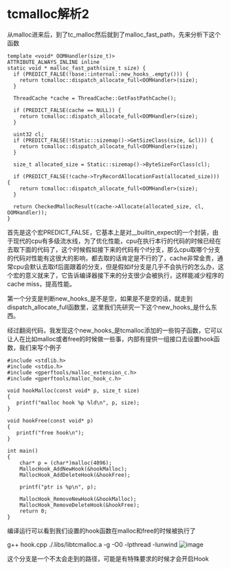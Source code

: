 # tcmalloc解析2

从malloc进来后，到了tc\_malloc然后就到了malloc\_fast\_path，先来分析下这个函数

```
template <void* OOMHandler(size_t)>
ATTRIBUTE_ALWAYS_INLINE inline
static void * malloc_fast_path(size_t size) {
  if (PREDICT_FALSE(!base::internal::new_hooks_.empty())) {
    return tcmalloc::dispatch_allocate_full<OOMHandler>(size);
  }

  ThreadCache *cache = ThreadCache::GetFastPathCache();

  if (PREDICT_FALSE(cache == NULL)) {
    return tcmalloc::dispatch_allocate_full<OOMHandler>(size);
  }

  uint32 cl;
  if (PREDICT_FALSE(!Static::sizemap()->GetSizeClass(size, &cl))) {
    return tcmalloc::dispatch_allocate_full<OOMHandler>(size);
  }

  size_t allocated_size = Static::sizemap()->ByteSizeForClass(cl);

  if (PREDICT_FALSE(!cache->TryRecordAllocationFast(allocated_size))) {
    return tcmalloc::dispatch_allocate_full<OOMHandler>(size);
  }

  return CheckedMallocResult(cache->Allocate(allocated_size, cl, OOMHandler));
}
```

首先是这个宏PREDICT\_FALSE，它基本上是对\_\_builtin\_expect的一个封装，由于现代的cpu有多级流水线，为了优化性能，cpu在执行本行的代码的时候已经在去取下面的代码了，这个时候假如接下来的代码有个if分支，那么cpu取哪个分支的代码对性能有这很大的影响，都去取的话肯定是不行的了，cache非常金贵，通常cpu会默认去取if后面跟着的分支，但是假如if分支是几乎不会执行的怎么办，这个宏的意义就来了，它告诉编译器接下来的分支很少会被执行，这样能减少程序的cache miss，提高性能。

第一个分支是判断new\_hooks\_是不是空，如果是不是空的话，就走到dispatch\_allocate\_full函数里，这里我们先研究一下这个new\_hooks\_是什么东西。

经过翻阅代码，我发现这个new\_hooks\_是tcmalloc添加的一些钩子函数，它可以让人在比如malloc或者free的时候做一些事，内部有提供一组接口去设置hook函数，我们来写个例子

```
#include <stdlib.h>
#include <stdio.h>
#include <gperftools/malloc_extension_c.h>
#include <gperftools/malloc_hook_c.h>

void hookMalloc(const void* p, size_t size)
{
   printf("malloc hook %p %ld\n", p, size);
}

void hookFree(const void* p)
{
   printf("free hook\n");
}

int main()
{
    char* p = (char*)malloc(4096);
    MallocHook_AddNewHook(&hookMalloc);
    MallocHook_AddDeleteHook(&hookFree);

    printf("ptr is %p\n", p);

    MallocHook_RemoveNewHook(&hookMalloc);
    MallocHook_RemoveDeleteHook(&hookFree);
    return 0;
}
```

编译运行可以看到我们设置的hook函数在malloc和free的时候被执行了

g++ hook.cpp ./.libs/libtcmalloc.a -g -O0 -lpthread -lunwind ![image](https://user-images.githubusercontent.com/7221964/126868569-ae884edf-9f89-4607-95c5-c815e72292dc.png)

这个分支是一个不太会走到的路径，可能是有特殊要求的时候才会开启Hook
